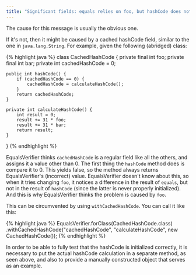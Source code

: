 ```yaml
---
title: "Significant fields: equals relies on foo, but hashCode does not"
---
```

The cause for this message is usually the obvious one.

If it's not, then it might be caused by a cached hashCode field, similar to the one in `java.lang.String`. For example, given the following (abridged) class:

{% highlight java %}
class CachedHashCode {
    private final int foo;
    private final int bar;
    private int cachedHashCode = 0;

    public int hashCode() {
        if (cachedHashCode == 0) {
            cachedHashCode = calculateHashCode();
        }
        return cachedHashCode;
    }

    private int calculateHashCode() {
        int result = 0;
        result += 31 * foo;
        result += 31 * bar;
        return result;
    }
}
{% endhighlight %}

EqualsVerifier thinks `cachedHashCode` is a regular field like all the others, and assigns it a value other than 0. The first thing the `hashCode` method does is compare it to 0. This yields false, so the method always returns EqualsVerifier's (incorrect) value. EqualsVerifier doesn't know about this, so when it tries changing `foo`, it notices a difference in the result of `equals`, but not in the result of `hashCode` (since the latter is never properly initialized). And this is why EqualsVerifier thinks the problem is caused by `foo`.

This can be circumvented by using `withCachedHashCode`. You can call it like this:

{% highlight java %}
EqualsVerifier.forClass(CachedHashCode.class)
    .withCachedHashCode("cachedHashCode", "calculateHashCode", new CachedHashCode());
{% endhighlight %}

In order to be able to fully test that the hashCode is initialized correctly, it is necessary to put the actual hashCode calculation in a separate method, as seen above, and also to provide a manually constructed object that serves as an example.

